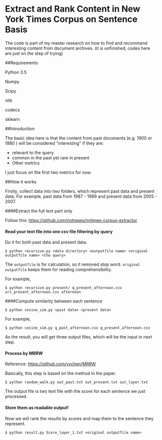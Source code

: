 # Extract and Rank Content in New York Times Corpus on Sentence Basis 



The code is part of my master research on how to find and recommend interesting content from document archives. (it is unfinished, codes here are just on the step of trying)



##Requirements

Python 3.5

Numpy

Scipy

nltk

codecs

sklearn



##Introduction

The basic idea here is that the content from past documents (e.g. 1900 or 1980 ) will be considered "interesting" if they are:

* relevant to the query 
* common in the past yet rare in present
* Other metrics

I just focus on the first two metrics for now.



##How it works

Firstly, collect data into two folders, which represent past data and present data. For example,  past data from 1987 - 1989 and present data from 2005 - 2007.

####Extract the full text part only

Follow this: https://github.com/notnews/nytimes-corpus-extractor



#### Read your text file into one csv file filtering by query

Do it for both past data and present data.

```Shell
$ python recursive.py <data directory> <outputfile name> <original outputfile name> <the query>
```

The `outputfile` is for calculation, so it removed stop word. `original outputfile` keeps them for reading comprehensibility. 

For example,

```Shell
$ python recursive.py present/ q_present_afternoon.csv ori_present_afternoon.csv afternoon
```



####Compute similarity between each sentence 

```Shell
$ python cosine_sim.py <past data> <present data> 
```

For example,

```Shell
$ python cosine_sim.py q_past_afternoon.csv q_present_afternoon.csv 
```

As the result, you will get three output files, which will be the input in next step.

#### Process by MRRW

Reference: https://github.com/yvchen/MRRW

Basically, this step is based on the method in the paper.

```shell
$ python random_walk.py out_past.txt out_present.txt out_layer.txt 
```

The output file is two text file with the score for each sentence we just processed.



#### Store them as readable output!

Now we will rank the results by scores and map them to the sentence they represent.

```Shell
$ python result.py Score_layer_1.txt <original outputfile name>
```

